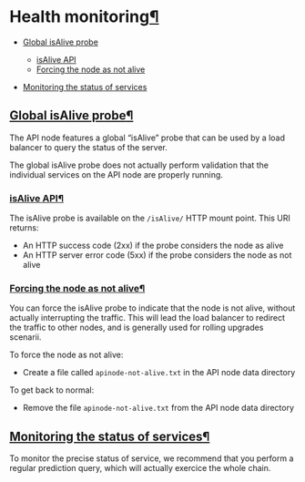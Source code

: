 Health monitoring[¶](#health-monitoring "Permalink to this heading")
====================================================================



* [Global isAlive probe](#global-isalive-probe)


	+ [isAlive API](#isalive-api)
	+ [Forcing the node as not alive](#forcing-the-node-as-not-alive)
* [Monitoring the status of services](#monitoring-the-status-of-services)




[Global isAlive probe](#id1)[¶](#global-isalive-probe "Permalink to this heading")
----------------------------------------------------------------------------------


The API node features a global “isAlive” probe that can be used by a load balancer to query the status of the server.


The global isAlive probe does not actually perform validation that the individual services on the API node are properly running.



### [isAlive API](#id2)[¶](#isalive-api "Permalink to this heading")


The isAlive probe is available on the `/isAlive/` HTTP mount point. This URI returns:


* An HTTP success code (2xx) if the probe considers the node as alive
* An HTTP server error code (5xx) if the probe considers the node as not alive




### [Forcing the node as not alive](#id3)[¶](#forcing-the-node-as-not-alive "Permalink to this heading")


You can force the isAlive probe to indicate that the node is not alive, without actually interrupting the traffic. This will lead the load balancer to redirect the traffic to other nodes, and is generally used for rolling upgrades scenarii.


To force the node as not alive:


* Create a file called `apinode-not-alive.txt` in the API node data directory


To get back to normal:


* Remove the file `apinode-not-alive.txt` from the API node data directory





[Monitoring the status of services](#id4)[¶](#monitoring-the-status-of-services "Permalink to this heading")
------------------------------------------------------------------------------------------------------------


To monitor the precise status of service, we recommend that you perform a regular prediction query, which will actually exercice the whole chain.